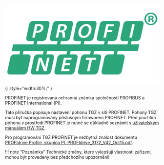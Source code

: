 ![Profinet logo](../../../../source/img/ProfinetLogo.png){: style="width:30%;" } 

PROFINET je registrovaná ochranná známka společností PROFIBUS a PROFINET International (PI).

Tato příručka popisuje nastavení pohonu TGZ v síti PROFINET. Pohony TGZ musí být naprogramovány příslušným firmwarem PROFINET.
Před použitím pohonu v prostředí PROFINET je nutné se důkladně seznámit s [uživatelským manuálem HW TGZ](../../../../CZ/TGZ/TGZ-D-48-13/md/mark.md).

Pro programování TGZ PROFINET je nezbytná znalost dokumentu [PROFIdrive Profile, skupina PI, PROFIdrive_3172_V42_Oct15.pdf](https://www.profibus.com/download/profidrive-profile-drive-technology/).

!!! note "Poznámka"
	Technické změny, které vylepšují vlastnosti zařízení, mohou být provedeny bez předchozího upozornění!